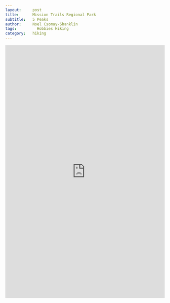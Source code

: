```yaml
---
layout:     post
title:      Mission Trails Regional Park
subtitle:   5 Peaks 
author:     Noel Csomay-Shanklin
tags: 		  Hobbies Hiking
category:   hiking
---
```

<!-- Start Writing Below in Markdown -->

<div align="center"><script src="https://embed.github.com/view/3d/noelc-s/website/gh-pages/stl/missionTrails.stl"></script></div>
<iframe src='https://www.gaiagps.com/public/c6OkPlwHDqb7LSehAYKhfjzb?embed=True' style='border:none; overflow-y: hidden; background-color:white; min-width: 320px; max-width:1170px; width:100%; height: 800px;' scrolling='no' seamless='seamless'></iframe>
